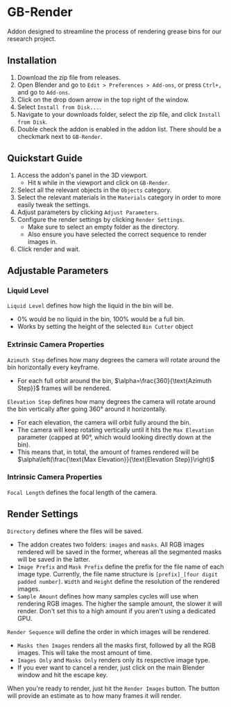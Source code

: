 # GB-Render

Addon designed to streamline the process of rendering grease bins for our research project.

## Installation
1. Download the zip file from releases.
2. Open Blender and go to `Edit > Preferences > Add-ons`, or press `Ctrl+,` and go to `Add-ons`.
3. Click on the drop down arrow in the top right of the window.
4. Select `Install from Disk...`.
5. Navigate to your downloads folder, select the zip file, and click `Install from Disk`.
6. Double check the addon is enabled in the addon list. There should be a checkmark next to `GB-Render`.

## Quickstart Guide
1. Access the addon's panel in the 3D viewport.
    - Hit `N` while in the viewport and click on `GB-Render`.
2. Select all the relevant objects in the `Objects` category.
3. Select the relevant materials in the `Materials` category in order to more easily tweak the settings.
4. Adjust parameters by clicking `Adjust Parameters`.
5. Configure the render settings by clicking `Render Settings`.
    - Make sure to select an empty folder as the directory.
    - Also ensure you have selected the correct sequence to render images in.
6. Click render and wait.

## Adjustable Parameters
### Liquid Level
`Liquid Level` defines how high the liquid in the bin will be.
- 0% would be no liquid in the bin, 100% would be a full bin.
- Works by setting the height of the selected `Bin Cutter` object

### Extrinsic Camera Properties
`Azimuth Step` defines how many degrees the camera will rotate around the bin 
horizontally every keyframe.
- For each full orbit around the bin, $\alpha=\frac{360}{\text{Azimuth Step}}$ frames will be rendered.

`Elevation Step` defines how many degrees the camera will rotate around the bin vertically after going 360° around it horizontally.
- For each elevation, the camera will orbit fully around the bin. 
- The camera will keep rotating vertically until it hits the `Max Elevation` parameter (capped at 90°, which would looking directly down at the bin).
- This means that, in total, the amount of frames rendered will be $\alpha\left(\frac{\text{Max Elevation}}{\text{Elevation Step}}\right)$

### Intrinsic Camera Properties
`Focal Length` defines the focal length of the camera.

## Render Settings
`Directory` defines where the files will be saved.
- The addon creates two folders: `images` and `masks`. All RGB images rendered will be saved in the former, whereas all the segmented masks will be saved in the latter.
- `Image Prefix` and `Mask Prefix` define the prefix for the file name of each image type. Currently, the file name structure is `[prefix]_[four digit padded number]`.
`Width` and `Height` define the resolution of the rendered images.
- `Sample Amount` defines how many samples cycles will use when rendering RGB images. The higher the sample amount, the slower it will render. Don't set this to a high amount if you aren't using a dedicated GPU.

`Render Sequence` will define the order in which images will be rendered.
- `Masks then Images` renders all the masks first, followed by all the RGB images. This will take the most amount of time.
- `Images Only` and `Masks Only` renders only its respective image type.
- If you ever want to cancel a render, just click on the main Blender window and hit the escape key.

When you're ready to render, just hit the `Render Images` button. The button will provide an estimate as to how many frames it will render.


